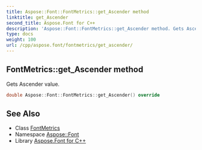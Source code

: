 ```yaml
---
title: Aspose::Font::FontMetrics::get_Ascender method
linktitle: get_Ascender
second_title: Aspose.Font for C++
description: 'Aspose::Font::FontMetrics::get_Ascender method. Gets Ascender value in C++.'
type: docs
weight: 100
url: /cpp/aspose.font/fontmetrics/get_ascender/
---
```

## FontMetrics::get_Ascender method


Gets Ascender value.

```cpp
double Aspose::Font::FontMetrics::get_Ascender() override
```

## See Also

* Class [FontMetrics](../)
* Namespace [Aspose::Font](../../)
* Library [Aspose.Font for C++](../../../)

